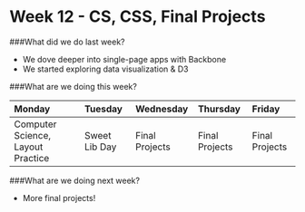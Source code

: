 # Week 12 - CS, CSS, Final Projects

###What did we do last week?

- We dove deeper into single-page apps with Backbone
- We started exploring data visualization & D3

###What are we doing this week?

|Monday         | Tuesday         |Wednesday        |Thursday         |  Friday
|:-----         |:-----           |:-----           |:-----           |:----- 
| Computer Science, Layout Practice | Sweet Lib Day | Final Projects | Final Projects | Final Projects 

###What are we doing next week?

- More final projects!